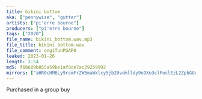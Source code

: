 ```yaml
---
title: bikini bottom
aka: ["pennywise", "gutter"]
artists: ["pi'erre bourne"]
producers: ["pi'erre bourne"]
tags: ["2020"]
file_name: bikini_bottom.wav.mp3
file_title: bikini bottom.wav
file_comment: engiTunPGAP0
leaked: 2023-01-26
length: 3:54
md5: f6b689b855a59be1af8ce7ac29259992
mirrors: ["aHR0cHM6Ly9rcmFrZW5maWxlcy5jb20vdmlldy9nOXo3clFoclEzL2ZpbGUuaHRtbA==", "aHR0cHM6Ly9kYnJlZS5vcmcvdi80ODc2M2Q="]
---
```

Purchased in a group buy
